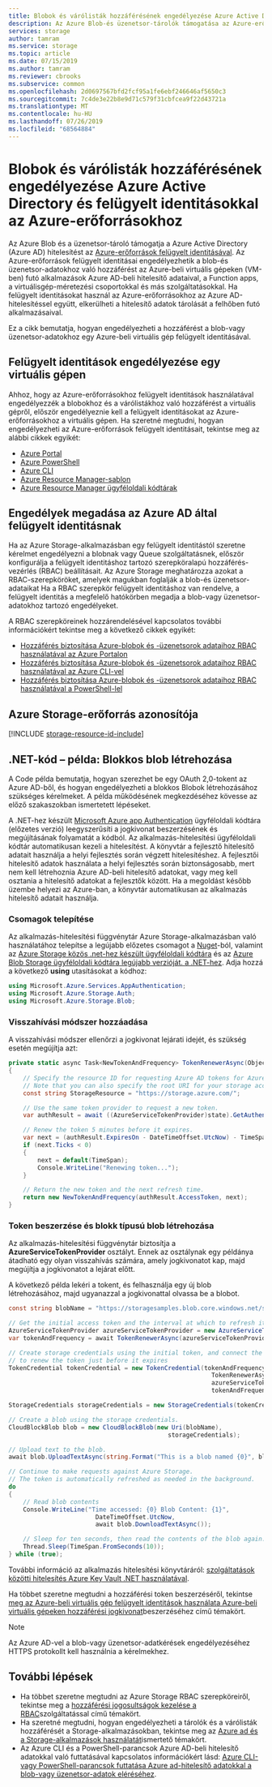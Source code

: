 ```yaml
---
title: Blobok és várólisták hozzáférésének engedélyezése Azure Active Directory és felügyelt identitásokkal az Azure-erőforrások számára – Azure Storage
description: Az Azure Blob-és üzenetsor-tárolók támogatása az Azure-erőforrások Azure Active Directory és felügyelt identitásával való hozzáférés engedélyezése az erőforrásokhoz. Az Azure-erőforrások felügyelt identitásait használva engedélyezheti a blobokhoz és várólistákhoz való hozzáférést az Azure-beli virtuális gépeken, a Function apps-ben, a virtuálisgép-méretezési csoportokban és másokon futó alkalmazásokban.
services: storage
author: tamram
ms.service: storage
ms.topic: article
ms.date: 07/15/2019
ms.author: tamram
ms.reviewer: cbrooks
ms.subservice: common
ms.openlocfilehash: 2d0697567bfd2fcf95a1fe6ebf246646af5650c3
ms.sourcegitcommit: 7c4de3e22b8e9d71c579f31cbfcea9f22d43721a
ms.translationtype: MT
ms.contentlocale: hu-HU
ms.lasthandoff: 07/26/2019
ms.locfileid: "68564884"
---
```

# <a name="authorize-access-to-blobs-and-queues-with-azure-active-directory-and-managed-identities-for-azure-resources"></a>Blobok és várólisták hozzáférésének engedélyezése Azure Active Directory és felügyelt identitásokkal az Azure-erőforrásokhoz

Az Azure Blob és a üzenetsor-tároló támogatja a Azure Active Directory (Azure AD) hitelesítést az [Azure-erőforrások felügyelt identitásával](../../active-directory/managed-identities-azure-resources/overview.md). Az Azure-erőforrások felügyelt identitásai engedélyezhetik a blob-és üzenetsor-adatokhoz való hozzáférést az Azure-beli virtuális gépeken (VM-ben) futó alkalmazások Azure AD-beli hitelesítő adataival, a Function apps, a virtuálisgép-méretezési csoportokkal és más szolgáltatásokkal. Ha felügyelt identitásokat használ az Azure-erőforrásokhoz az Azure AD-hitelesítéssel együtt, elkerülheti a hitelesítő adatok tárolását a felhőben futó alkalmazásaival.  

Ez a cikk bemutatja, hogyan engedélyezheti a hozzáférést a blob-vagy üzenetsor-adatokhoz egy Azure-beli virtuális gép felügyelt identitásával.

## <a name="enable-managed-identities-on-a-vm"></a>Felügyelt identitások engedélyezése egy virtuális gépen

Ahhoz, hogy az Azure-erőforrásokhoz felügyelt identitások használatával engedélyezzék a blobokhoz és a várólistákhoz való hozzáférést a virtuális gépről, először engedélyeznie kell a felügyelt identitásokat az Azure-erőforrásokhoz a virtuális gépen. Ha szeretné megtudni, hogyan engedélyezheti az Azure-erőforrások felügyelt identitásait, tekintse meg az alábbi cikkek egyikét:

- [Azure Portal](https://docs.microsoft.com/azure/active-directory/managed-service-identity/qs-configure-portal-windows-vm)
- [Azure PowerShell](../../active-directory/managed-identities-azure-resources/qs-configure-powershell-windows-vm.md)
- [Azure CLI](../../active-directory/managed-identities-azure-resources/qs-configure-cli-windows-vm.md)
- [Azure Resource Manager-sablon](../../active-directory/managed-identities-azure-resources/qs-configure-template-windows-vm.md)
- [Azure Resource Manager ügyféloldali kódtárak](../../active-directory/managed-identities-azure-resources/qs-configure-sdk-windows-vm.md)

## <a name="grant-permissions-to-an-azure-ad-managed-identity"></a>Engedélyek megadása az Azure AD által felügyelt identitásnak

Ha az Azure Storage-alkalmazásban egy felügyelt identitástól szeretne kérelmet engedélyezni a blobnak vagy Queue szolgáltatásnek, először konfigurálja a felügyelt identitáshoz tartozó szerepköralapú hozzáférés-vezérlés (RBAC) beállításait. Az Azure Storage meghatározza azokat a RBAC-szerepköröket, amelyek magukban foglalják a blob-és üzenetsor-adataikat Ha a RBAC szerepkör felügyelt identitáshoz van rendelve, a felügyelt identitás a megfelelő hatókörben megadja a blob-vagy üzenetsor-adatokhoz tartozó engedélyeket.

A RBAC szerepköreinek hozzárendelésével kapcsolatos további információkért tekintse meg a következő cikkek egyikét:

- [Hozzáférés biztosítása Azure-blobok és -üzenetsorok adataihoz RBAC használatával az Azure Portalon](storage-auth-aad-rbac-portal.md)
- [Hozzáférés biztosítása Azure-blobok és -üzenetsorok adataihoz RBAC használatával az Azure CLI-vel](storage-auth-aad-rbac-cli.md)
- [Hozzáférés biztosítása Azure-blobok és -üzenetsorok adataihoz RBAC használatával a PowerShell-lel](storage-auth-aad-rbac-powershell.md)

## <a name="azure-storage-resource-id"></a>Azure Storage-erőforrás azonosítója

[!INCLUDE [storage-resource-id-include](../../../includes/storage-resource-id-include.md)]

## <a name="net-code-example-create-a-block-blob"></a>.NET-kód – példa: Blokkos blob létrehozása

A Code példa bemutatja, hogyan szerezhet be egy OAuth 2,0-tokent az Azure AD-ből, és hogyan engedélyezheti a blokkos Blobok létrehozásához szükséges kérelmeket. A példa működésének megkezdéséhez kövesse az előző szakaszokban ismertetett lépéseket.

A .NET-hez készült [Microsoft Azure app Authentication](https://www.nuget.org/packages/Microsoft.Azure.Services.AppAuthentication) ügyféloldali kódtára (előzetes verzió) leegyszerűsíti a jogkivonat beszerzésének és megújításának folyamatát a kódból. Az alkalmazás-hitelesítési ügyféloldali kódtár automatikusan kezeli a hitelesítést. A könyvtár a fejlesztő hitelesítő adatait használja a helyi fejlesztés során végzett hitelesítéshez. A fejlesztői hitelesítő adatok használata a helyi fejlesztés során biztonságosabb, mert nem kell létrehoznia Azure AD-beli hitelesítő adatokat, vagy meg kell osztania a hitelesítő adatokat a fejlesztők között. Ha a megoldást később üzembe helyezi az Azure-ban, a könyvtár automatikusan az alkalmazás hitelesítő adatait használja.

### <a name="install-packages"></a>Csomagok telepítése

Az alkalmazás-hitelesítési függvénytár Azure Storage-alkalmazásban való használatához telepítse a legújabb előzetes csomagot a [Nuget](https://www.nuget.org/packages/Microsoft.Azure.Services.AppAuthentication)-ból, valamint az [Azure Storage közös .net-hez készült ügyféloldali kódtára](https://www.nuget.org/packages/Microsoft.Azure.Storage.Common/) és az [Azure Blob Storage ügyféloldali kódtára legújabb verzióját. a .NET-hez](https://www.nuget.org/packages/Microsoft.Azure.Storage.Blob/). Adja hozzá a következő **using** utasításokat a kódhoz:

```csharp
using Microsoft.Azure.Services.AppAuthentication;
using Microsoft.Azure.Storage.Auth;
using Microsoft.Azure.Storage.Blob;
```

### <a name="add-the-callback-method"></a>Visszahívási módszer hozzáadása

A visszahívási módszer ellenőrzi a jogkivonat lejárati idejét, és szükség esetén megújítja azt:

```csharp
private static async Task<NewTokenAndFrequency> TokenRenewerAsync(Object state, CancellationToken cancellationToken)
{
    // Specify the resource ID for requesting Azure AD tokens for Azure Storage.
    // Note that you can also specify the root URI for your storage account as the resource ID.
    const string StorageResource = "https://storage.azure.com/";  

    // Use the same token provider to request a new token.
    var authResult = await ((AzureServiceTokenProvider)state).GetAuthenticationResultAsync(StorageResource);

    // Renew the token 5 minutes before it expires.
    var next = (authResult.ExpiresOn - DateTimeOffset.UtcNow) - TimeSpan.FromMinutes(5);
    if (next.Ticks < 0)
    {
        next = default(TimeSpan);
        Console.WriteLine("Renewing token...");
    }

    // Return the new token and the next refresh time.
    return new NewTokenAndFrequency(authResult.AccessToken, next);
}
```

### <a name="get-a-token-and-create-a-block-blob"></a>Token beszerzése és blokk típusú blob létrehozása

Az alkalmazás-hitelesítési függvénytár biztosítja a **AzureServiceTokenProvider** osztályt. Ennek az osztálynak egy példánya átadható egy olyan visszahívás számára, amely jogkivonatot kap, majd megújítja a jogkivonatot a lejárat előtt.

A következő példa lekéri a tokent, és felhasználja egy új blob létrehozásához, majd ugyanazzal a jogkivonattal olvassa be a blobot.

```csharp
const string blobName = "https://storagesamples.blob.core.windows.net/sample-container/blob1.txt";

// Get the initial access token and the interval at which to refresh it.
AzureServiceTokenProvider azureServiceTokenProvider = new AzureServiceTokenProvider();
var tokenAndFrequency = await TokenRenewerAsync(azureServiceTokenProvider,CancellationToken.None);

// Create storage credentials using the initial token, and connect the callback function
// to renew the token just before it expires
TokenCredential tokenCredential = new TokenCredential(tokenAndFrequency.Token,
                                                        TokenRenewerAsync,
                                                        azureServiceTokenProvider,
                                                        tokenAndFrequency.Frequency.Value);

StorageCredentials storageCredentials = new StorageCredentials(tokenCredential);

// Create a blob using the storage credentials.
CloudBlockBlob blob = new CloudBlockBlob(new Uri(blobName),
                                            storageCredentials);

// Upload text to the blob.
await blob.UploadTextAsync(string.Format("This is a blob named {0}", blob.Name));

// Continue to make requests against Azure Storage.
// The token is automatically refreshed as needed in the background.
do
{
    // Read blob contents
    Console.WriteLine("Time accessed: {0} Blob Content: {1}",
                        DateTimeOffset.UtcNow,
                        await blob.DownloadTextAsync());

    // Sleep for ten seconds, then read the contents of the blob again.
    Thread.Sleep(TimeSpan.FromSeconds(10));
} while (true);
```

További információ az alkalmazás hitelesítési könyvtáráról: [szolgáltatások közötti hitelesítés Azure Key Vault .NET használatával](../../key-vault/service-to-service-authentication.md).

Ha többet szeretne megtudni a hozzáférési token beszerzéséről, tekintse [meg az Azure-beli virtuális gép felügyelt identitások használata Azure-beli virtuális gépeken hozzáférési jogkivonat](../../active-directory/managed-identities-azure-resources/how-to-use-vm-token.md)beszerzéséhez című témakört.

> [!NOTE]
> Az Azure AD-vel a blob-vagy üzenetsor-adatkérések engedélyezéséhez HTTPS protokollt kell használnia a kérelmekhez.

## <a name="next-steps"></a>További lépések

- Ha többet szeretne megtudni az Azure Storage RBAC szerepköreiről, tekintse meg a [hozzáférési jogosultságok kezelése a RBAC](storage-auth-aad-rbac.md)szolgáltatással című témakört.
- Ha szeretné megtudni, hogyan engedélyezheti a tárolók és a várólisták hozzáférését a Storage-alkalmazásokban, tekintse meg az [Azure ad és a Storage-alkalmazások használatát](storage-auth-aad-app.md)ismertető témakört.
- Az Azure CLI és a PowerShell-parancsok Azure AD-beli hitelesítő adatokkal való futtatásával kapcsolatos információkért lásd: [Azure CLI-vagy PowerShell-parancsok futtatása Azure ad-hitelesítő adatokkal a blob-vagy üzenetsor-adatok eléréséhez](storage-auth-aad-script.md).

